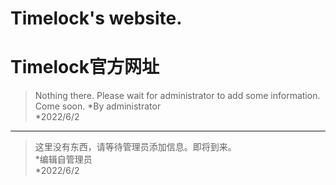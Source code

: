 # Timelock's website.
# Timelock官方网址

> Nothing there. Please wait for administrator to add some information. Come soon.
> *By administrator  
> *2022/6/2  

***

> 这里没有东西，请等待管理员添加信息。即将到来。  
> *编辑自管理员  
> *2022/6/2  
